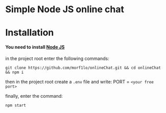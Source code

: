 # Simple Node JS online chat

# Installation
#### You need to install [Node JS](https://nodejs.org/en)

in the project root enter the following commands:
```
git clone https://github.com/morf1lo/onlineChat.git && cd onlineChat && npm i
```

then in the project root create a `.env` file and write:
PORT = `<your free port>`

finally, enter the command:
```
npm start
```
